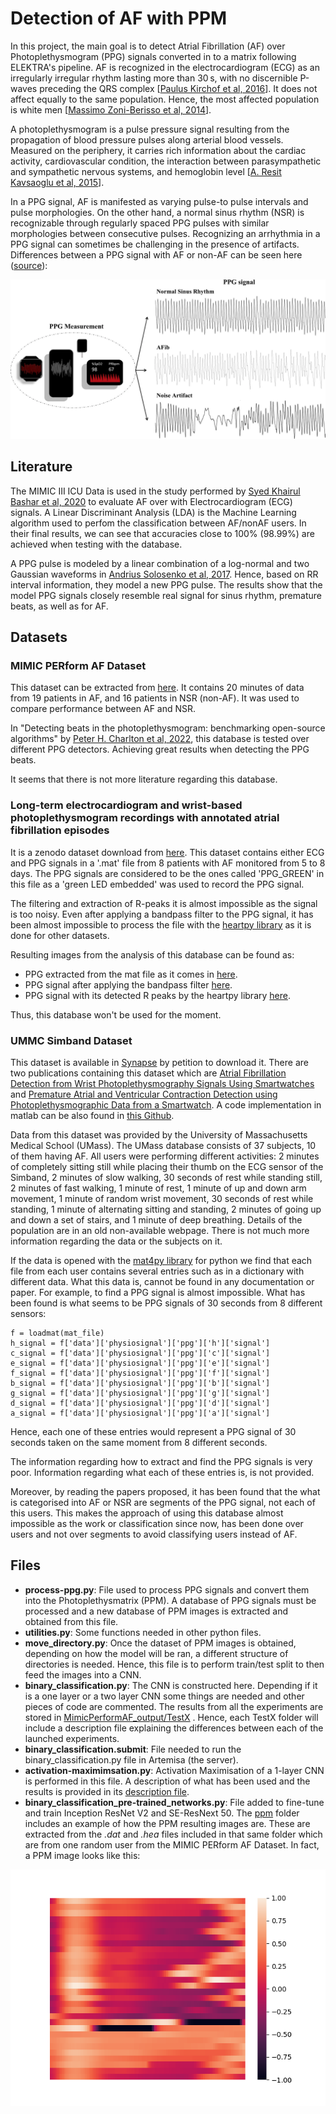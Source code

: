 # Detection of AF with PPM
In this project, the main goal is to detect Atrial Fibrillation (AF) over Photoplethysmogram (PPG) signals converted in to a matrix following ELEKTRA's pipeline. 
AF is recognized in the electrocardiogram (ECG) as an irregularly irregular rhythm lasting more than 30 s, with no discernible P-waves preceding the QRS complex [[Paulus Kirchof et al, 2016](https://academic.oup.com/eurheartj/article/37/38/2893/2334964?login=true)]. It does not affect equally to the same population. Hence, the most affected population is white men [[Massimo Zoni-Berisso et al, 2014](https://www.dovepress.com/epidemiology-of-atrial-fibrillation-european-perspective-peer-reviewed-fulltext-article-CLEP)].

A photoplethysmogram is a pulse pressure signal resulting from the propagation of blood pressure pulses along arterial blood vessels. Measured on the periphery, it carries rich information about the cardiac activity, cardiovascular condition, the interaction between parasympathetic and sympathetic nervous systems, and hemoglobin level [[A. Resit Kavsaoglu et al, 2015](https://www.sciencedirect.com/science/article/pii/S1568494615002227?via%3Dihub)].

In a PPG signal, AF is manifested as varying pulse-to pulse intervals and pulse morphologies. On the other hand, a normal sinus rhythm (NSR) is recognizable through regularly spaced PPG pulses with similar morphologies between consecutive pulses. Recognizing an arrhythmia in a PPG signal can sometimes be challenging in the presence of artifacts. Differences between a PPG signal with AF or non-AF can be seen here ([source](https://www.nature.com/articles/s41746-019-0207-9)):

![alt text](https://github.com/cfusterbarcelo/PPM/blob/main/images-and-files/ppg_af_nonaf_dif.png)

## Literature
The MIMIC III ICU Data is used in the study performed by [Syed Khairul Bashar et al, 2020](https://ieeexplore.ieee.org/abstract/document/9094371) to evaluate AF over with Electrocardiogram (ECG) signals. A Linear Discriminant Analysis (LDA) is the Machine Learning algorithm used to perfom the classification between AF/nonAF users. In their final results, we can see that accuracies close to 100% (98.99%) are achieved when testing with the database. 

A PPG pulse is modeled by a linear combination of a log-normal and two Gaussian waveforms in [Andrius Solosenko et al, 2017](https://www.sciencedirect.com/science/article/pii/S0010482516303365). Hence, based on RR interval information, they model a new PPG pulse. The results show that the model PPG signals closely resemble real signal for sinus rhythm, premature beats, as well as for AF.

## Datasets
### MIMIC PERform AF Dataset
This dataset can be extracted from [here](https://ppg-beats.readthedocs.io/en/latest/datasets/mimic_perform_af/). It contains 20 minutes of data from 19 patients in AF, and 16 patients in NSR (non-AF). It was used to compare performance between AF and NSR.

In "Detecting beats in the photoplethysmogram: benchmarking open-source algorithms" by [Peter H. Charlton et al, 2022](https://iopscience.iop.org/article/10.1088/1361-6579/ac826d/meta), this database is tested over different PPG detectors. Achieving great results when detecting the PPG beats. 

It seems that there is not more literature regarding this database. 

### Long-term electrocardiogram and wrist-based photoplethysmogram recordings with annotated atrial fibrillation episodes
It is a zenodo dataset download from [here](https://zenodo.org/record/5815074). This dataset contains either ECG and PPG signals in a '.mat' file from 8 patients with AF monitored from 5 to 8 days. The PPG signals are considered to be the ones called 'PPG_GREEN' in this file as a 'green LED embedded' was used to record the PPG signal.

The filtering and extraction of R-peaks it is almost impossible as the signal is too noisy. Even after applying a bandpass filter to the PPG signal, it has been almost impossible to process the file with the [heartpy library](https://python-heart-rate-analysis-toolkit.readthedocs.io/en/latest/heartpy.heartpy.html#heartpy-main) as it is done for other datasets. 

Resulting images from the analysis of this database can be found as:
* PPG extracted from the mat file as it comes in [here](https://github.com/cfusterbarcelo/PPM/blob/main/images-and-files/mat_ppg.png).
* PPG signal after applying the bandpass filter [here](https://github.com/cfusterbarcelo/PPM/blob/main/images-and-files/mat_ppg_bandpass_filter.png).
* PPG signal with its detected R peaks by the heartpy library [here](https://github.com/cfusterbarcelo/PPM/blob/main/images-and-files/mat_ppg_peaks_extracted.png).

Thus, this database won't be used for the moment.

### UMMC Simband Dataset
This dataset is available in [Synapse](https://www.synapse.org/#!Synapse:syn23565056/wiki/608635) by petition to download it. There are two publications containing this dataset which are [Atrial Fibrillation Detection from Wrist Photoplethysmography Signals Using Smartwatches](https://biosignal.uconn.edu/wp-content/uploads/sites/2503/2019/10/08_Bashar_2019_ScientificReports.pdf) and [Premature Atrial and Ventricular Contraction Detection using Photoplethysmographic Data from a Smartwatch](https://biosignal.uconn.edu/wp-content/uploads/sites/2503/2020/10/11_Han_2020_sensors.pdf). A code implementation in matlab can be also found in [this Github](https://github.com/Cassey2016/UMass_Simband_Dataset). 

Data from this dataset was provided by the University of Massachusetts Medical School (UMass). The UMass database consists of 37 subjects, 10 of them having AF. All users were performing different activities: 2 minutes of completely sitting still while placing their thumb on the ECG sensor of the Simband, 2 minutes of slow walking, 30 seconds of rest while standing still, 2 minutes of fast walking, 1 minute of rest, 1 minute of up and down arm movement, 1 minute of random wrist movement, 30 seconds of rest while standing, 1 minute of alternating sitting and standing, 2 minutes of going up and down a set of stairs, and 1 minute of deep breathing. Details of the population are in an old non-available webpage. There is not much more information regarding the data or the subjects on it. 

If the data is opened with the [mat4py library](https://pypi.org/project/mat4py/) for python we find that each file from each user contains several entries such as in a dictionary with different data. What this data is, cannot be found in any documentation or paper. For example, to find a PPG signal is almost impossible. What has been found is what seems to be PPG signals of 30 seconds from 8 different sensors:
```
f = loadmat(mat_file)
h_signal = f['data']['physiosignal']['ppg']['h']['signal']
c_signal = f['data']['physiosignal']['ppg']['c']['signal']
e_signal = f['data']['physiosignal']['ppg']['e']['signal']
f_signal = f['data']['physiosignal']['ppg']['f']['signal']
b_signal = f['data']['physiosignal']['ppg']['b']['signal']
g_signal = f['data']['physiosignal']['ppg']['g']['signal']
d_signal = f['data']['physiosignal']['ppg']['d']['signal']
a_signal = f['data']['physiosignal']['ppg']['a']['signal']
```

Hence, each one of these entries would represent a PPG signal of 30 seconds taken on the same moment from 8 different seconds. 

The information regarding how to extract and find the PPG signals is very poor. Information regarding what each of these entries is, is not provided.

Moreover, by reading the papers proposed, it has been found that the what is categorised into AF or NSR are segments of the PPG signal, not each of this users. This makes the approach of using this database almost impossible as the work or classification since now, has been done over users and not over segments to avoid classifying users instead of AF. 


## Files

* __process-ppg.py__: File used to process PPG signals and convert them into the Photoplethysmatrix (PPM). A database of PPG signals must be processed and a new database of PPM images is extracted and obtained from this file. 
* __utilities.py__: Some functions needed in other python files.
* __move_directory.py__: Once the dataset of PPM images is obtained, depending on how the model will be ran, a different structure of directories is needed. Hence, this file is to perform train/test split to then feed the images into a CNN. 
* __binary_classification.py__: The CNN is constructed here. Depending if it is a one layer or a two layer CNN some things are needed and other pieces of code are commented. The results from all the experiments are stored in [MimicPerformAF_output/TestX](https://github.com/cfusterbarcelo/PPM/tree/main/MimicPerformAF_output) . Hence, each TestX folder will include a description file explaining the differences between each of the launched experiments. 
* __binary_classification.submit__: File needed to run the binary_classification.py file in Artemisa (the server).
* __activation-maximimsation.py__: Activation Maximisation of a 1-layer CNN is performed in this file. A description of what has been used and the results is provided in its [description file](https://github.com/cfusterbarcelo/PPM/blob/main/MimicPerformAF_output/Test05/Test05-description.md).
* __binary_classification_pre-trained_networks.py__: File added to fine-tune and train Inception ResNet V2 and SE-ResNext 50.
The [ppm](https://github.com/cfusterbarcelo/PPM/tree/main/images-and-files) folder includes an example of how the PPM resulting images are. These are extracted from the _.dat_ and _.hea_ files included in that same folder which are from one random user from the MIMIC PERform AF Dataset. In fact, a PPM image looks like this:

![alt text](https://github.com/cfusterbarcelo/PPM/blob/main/images-and-files/ppm0.png)
